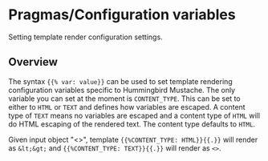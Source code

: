 # Pragmas/Configuration variables

Setting template render configuration settings.

## Overview

The syntax `{{% var: value}}` can be used to set template rendering configuration variables specific to Hummingbird Mustache. The only variable you can set at the moment is `CONTENT_TYPE`. This can be set to either to `HTML` or `TEXT` and defines how variables are escaped. A content type of `TEXT` means no variables are escaped and a content type of `HTML` will do HTML escaping of the rendered text. The content type defaults to `HTML`.

Given input object "<>", template `{{%CONTENT_TYPE: HTML}}{{.}}` will render as `&lt;&gt;` and `{{%CONTENT_TYPE: TEXT}}{{.}}` will render as `<>`.
